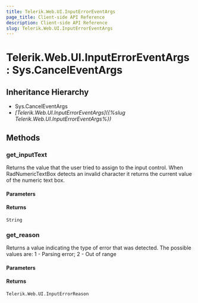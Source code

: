 ```yaml
---
title: Telerik.Web.UI.InputErrorEventArgs
page_title: Client-side API Reference
description: Client-side API Reference
slug: Telerik.Web.UI.InputErrorEventArgs
---
```


# Telerik.Web.UI.InputErrorEventArgs : Sys.CancelEventArgs 

## Inheritance Hierarchy

* Sys.CancelEventArgs
* *[Telerik.Web.UI.InputErrorEventArgs]({%slug Telerik.Web.UI.InputErrorEventArgs%})*

## Methods

###  get_inputText

Returns the value that the user tried to assign to the input control. When RadNumericTextBox detects an invalid character it returns the current value of the numeric text box.

#### Parameters

#### Returns

`String` 

###  get_reason

Returns a value indicating the type of error that was detected. The possible values are: 1 - Parsing error; 2 - Out of range

#### Parameters

#### Returns

`Telerik.Web.UI.InputErrorReason` 


